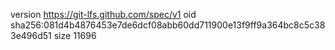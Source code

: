 version https://git-lfs.github.com/spec/v1
oid sha256:081d4b4876453e7de6dcf08abb60dd711900e13f9ff9a364bc8c5c383e496d51
size 11696
